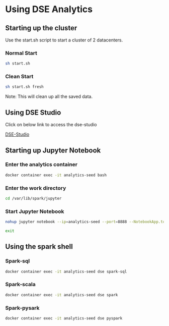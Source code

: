 # Using DSE Analytics

## Starting up the cluster

Use the start.sh script to start a cluster of 2 datacenters.

### Normal Start

```bash
sh start.sh
```

### Clean Start

```bash
sh start.sh fresh
```

Note: This will clean up all the saved data.

## Using DSE Studio

Click on below link to access the dse-studio

[DSE-Studio](http://localhost:8080/)

## Starting up Jupyter Notebook

### Enter the analytics container

```bash
docker container exec -it analytics-seed bash
```

### Enter the work directory

```bash
cd /var/lib/spark/jupyter
```

### Start Jupyter Notebook

```bash
nohup jupyter notebook --ip=analytics-seed --port=8888 --NotebookApp.token='' --NotebookApp.password='' &

exit
```

## Using the spark shell

### Spark-sql

```bash
docker container exec -it analytics-seed dse spark-sql
```

### Spark-scala

```bash
docker container exec -it analytics-seed dse spark
```

### Spark-pysark

```bash
docker container exec -it analytics-seed dse pyspark
```
